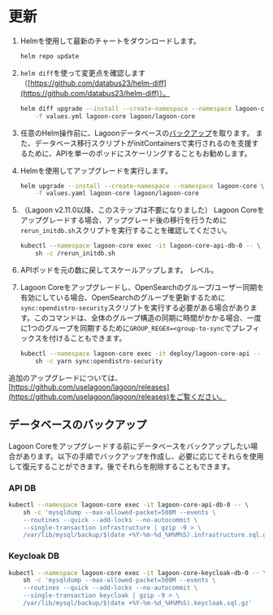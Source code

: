 # 更新

1. Helmを使用して最新のチャートをダウンロードします。

    ```bash title="最新のチャートをダウンロード"
    helm repo update
    ```

2. `helm diff`を使って変更点を確認します（[https://github.com/databus23/helm-diff](https://github.com/databus23/helm-diff)）。

    ```bash title="変更点を確認"
    helm diff upgrade --install --create-namespace --namespace lagoon-core \
        -f values.yml lagoon-core lagoon/lagoon-core
    ```

3. 任意のHelm操作前に、Lagoonデータベースの[バックアップ](#database-backups)を取ります。
   また、データベース移行スクリプトがinitContainersで実行されるのを支援するために、APIを単一のポッドにスケーリングすることもお勧めします。

4. Helmを使用してアップグレードを実行します。

    ```bash title="アップグレードを実行"
    helm upgrade --install --create-namespace --namespace lagoon-core \
        -f values.yaml lagoon-core lagoon/lagoon-core
    ```

5. （Lagoon v2.11.0以降、このステップは不要になりました）
    Lagoon Coreをアップグレードする場合、アップグレード後の移行を行うために`rerun_initdb.sh`スクリプトを実行することを確認してください。

    ```bash title="スクリプトを実行"
    kubectl --namespace lagoon-core exec -it lagoon-core-api-db-0 -- \
        sh -c /rerun_initdb.sh
    ```

6. APIポッドを元の数に戻してスケールアップします。 レベル。

7. Lagoon Coreをアップグレードし、OpenSearchのグループ/ユーザー同期を有効にしている場合、OpenSearchのグループを更新するために`sync:opendistro-security`スクリプトを実行する必要がある場合があります。このコマンドは、全体のグループ構造の同期に時間がかかる場合、一度に1つのグループを同期するために`GROUP_REGEX=<group-to-sync`でプレフィックスを付けることもできます。

    ```bash title="スクリプトの実行"
    kubectl --namespace lagoon-core exec -it deploy/lagoon-core-api -- \
        sh -c yarn sync:opendistro-security
    ```

追加のアップグレードについては、[https://github.com/uselagoon/lagoon/releases](https://github.com/uselagoon/lagoon/releases)をご覧ください。

## データベースのバックアップ

Lagoon Coreをアップグレードする前にデータベースをバックアップしたい場合があります。以下の手順でバックアップを作成し、必要に応じてそれらを使用して復元することができます。後でそれらを削除することもできます。

### API DB

```bash title="API DBのバックアップ"
kubectl --namespace lagoon-core exec -it lagoon-core-api-db-0 -- \
    sh -c 'mysqldump --max-allowed-packet=500M --events \
    --routines --quick --add-locks --no-autocommit \
    --single-transaction infrastructure | gzip -9 > \
    /var/lib/mysql/backup/$(date +%Y-%m-%d_%H%M%S).infrastructure.sql.gz'
```
 ### Keycloak DB

```bash title="Keycloak DBのバックアップ"
kubectl --namespace lagoon-core exec -it lagoon-core-keycloak-db-0 -- \
    sh -c 'mysqldump --max-allowed-packet=500M --events \
    --routines --quick --add-locks --no-autocommit \
    --single-transaction keycloak | gzip -9 > \
    /var/lib/mysql/backup/$(date +%Y-%m-%d_%H%M%S).keycloak.sql.gz'
```
